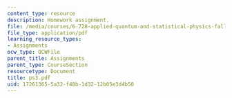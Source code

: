 ```yaml
---
content_type: resource
description: Homework assignment.
file: /media/courses/6-728-applied-quantum-and-statistical-physics-fall-2006/172613655a32f48b1d3212b05e3d4b50_ps3.pdf
file_type: application/pdf
learning_resource_types:
- Assignments
ocw_type: OCWFile
parent_title: Assignments
parent_type: CourseSection
resourcetype: Document
title: ps3.pdf
uid: 17261365-5a32-f48b-1d32-12b05e3d4b50
---
```

